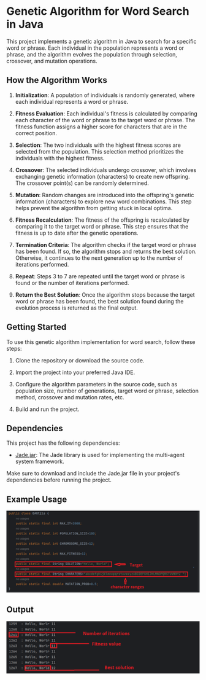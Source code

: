 # Genetic Algorithm for Word Search in Java

This project implements a genetic algorithm in Java to search for a specific word or phrase. Each individual in the population represents a word or phrase, and the algorithm evolves the population through selection, crossover, and mutation operations.

## How the Algorithm Works

1. **Initialization**: A population of individuals is randomly generated, where each individual represents a word or phrase.

2. **Fitness Evaluation**: Each individual's fitness is calculated by comparing each character of the word or phrase to the target word or phrase. The fitness function assigns a higher score for characters that are in the correct position.

3. **Selection**: The two individuals with the highest fitness scores are selected from the population. This selection method prioritizes the individuals with the highest fitness.

4. **Crossover**: The selected individuals undergo crossover, which involves exchanging genetic information (characters) to create new offspring. The crossover point(s) can be randomly determined.

5. **Mutation**: Random changes are introduced into the offspring's genetic information (characters) to explore new word combinations. This step helps prevent the algorithm from getting stuck in local optima.

6. **Fitness Recalculation**: The fitness of the offspring is recalculated by comparing it to the target word or phrase. This step ensures that the fitness is up to date after the genetic operations.

7. **Termination Criteria**: The algorithm checks if the target word or phrase has been found. If so, the algorithm stops and returns the best solution. Otherwise, it continues to the next generation up to the number of iterations performed.

8. **Repeat**: Steps 3 to 7 are repeated until the target word or phrase is found or the number of iterations performed.

9. **Return the Best Solution**: Once the algorithm stops because the target word or phrase has been found, the best solution found during the evolution process is returned as the final output.

## Getting Started

To use this genetic algorithm implementation for word search, follow these steps:

1. Clone the repository or download the source code.

2. Import the project into your preferred Java IDE.

3. Configure the algorithm parameters in the source code, such as population size, number of generations, target word or phrase, selection method, crossover and mutation rates, etc.

4. Build and run the project.

## Dependencies

This project has the following dependencies:

- [Jade.jar](tp_sma_ga/jade.jar): The Jade library is used for implementing the multi-agent system framework.

Make sure to download and include the Jade.jar file in your project's dependencies before running the project.


## Example Usage

<img src="captures/target.png" alt="Input">


## Output

<img src="captures/solution.png" alt="ouput">